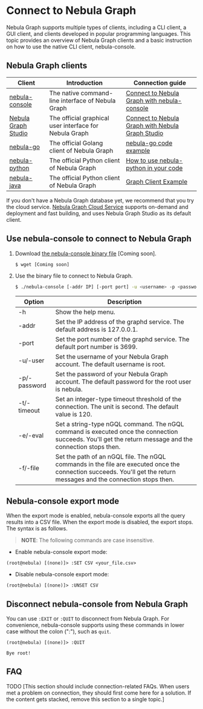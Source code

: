 # Connect to Nebula Graph

Nebula Graph supports multiple types of clients, including a CLI client, a GUI client, and clients developed in popular programming languages. This topic provides an overview of Nebula Graph clients and a basic instruction on how to use the native CLI client, nebula-console.

## Nebula Graph clients

| Client                                                                 | Introduction                                           | Connection guide                                                                                                                                          |
| ---------------------------------------------------------------------- | ------------------------------------------------------ | --------------------------------------------------------------------------------------------------------------------------------------------------------- |
| [nebula-console](https://github.com/vesoft-inc/nebula-console)         | The native command-line interface of Nebula Graph      | [Connect to Nebula Graph with nebula-console](#use-nebula-console-to-connect-to-nebula-graph)                                                             |
| [Nebula Graph Studio](https://github.com/vesoft-inc/nebula-web-docker) | The official graphical user interface for Nebula Graph | [Connect to Nebula Graph with Nebula Graph Studio](https://github.com/vesoft-inc/nebula-web-docker/blob/master/docs/nebula-graph-studio-user-guide-en.md) |
| [nebula-go](https://github.com/vesoft-inc/nebula-go)                   | The official Golang client of Nebula Graph             | [nebula-go code example](https://github.com/vesoft-inc/nebula-go#usage-example)                                                                           |
| [nebula-python](https://github.com/vesoft-inc/nebula-python)           | The official Python client of Nebula Graph             | [How to use nebula-python in your code](https://github.com/vesoft-inc/nebula-python#how-to-use-nebula-python-in-your-code)                                |
| [nebula-java](https://github.com/vesoft-inc/nebula-java)               | The official Python client of Nebula Graph             | [Graph Client Example](https://github.com/vesoft-inc/nebula-java#graph-client-example)                                                                    |

If you don't have a Nebula Graph database yet, we recommend that you try the cloud service. [Nebula Graph Cloud Service](https://www.nebula-cloud.io/) supports on-demand and deployment and fast building, and uses Nebula Graph Studio as its default client.

## Use nebula-console to connect to Nebula Graph

1. Download [the nebula-console binary file](TODO) [Coming soon].

    ```bash
    $ wget [Coming soon]
    ```

2. Use the binary file to connect to Nebula Graph.

    ```bash
    $ ./nebula-console [-addr IP] [-port port] -u <username> -p <password> [-t 120] [-e "an_nGQL_command" | -f filename.nGQL]
    ```

    | Option       | Description                                                                                                                                                                   |
    | ------------ | ----------------------------------------------------------------------------------------------------------------------------------------------------------------------------- |
    | -h           | Show the help menu.                                                                                                                                                           |
    | -addr        | Set the IP address of the graphd service. The default address is 127.0.0.1.                                                                                                   |
    | -port        | Set the port number of the graphd service. The default port number is 3699.                                                                                                   |
    | -u/-user     | Set the username of your Nebula Graph account. The default username is root.                                                                                                  |
    | -p/-password | Set the password of your Nebula Graph account. The default password for the root user is nebula.                                                                              |
    | -t/-timeout  | Set an integer-type timeout threshold of the connection. The unit is second. The default value is 120.                                                                        |
    | -e/-eval     | Set a string-type nGQL command. The nGQL command is executed once the connection succeeds. You'll get the return message and the connection stops then.             |
    | -f/-file     | Set the path of an nGQL file. The nGQL commands in the file are executed once the connection succeeds. You'll get the return messages and the connection stops then. |

## Nebula-console export mode

When the export mode is enabled, nebula-console exports all the query results into a CSV file. When the export mode is disabled, the export stops. The syntax is as follows.

> **NOTE**: The following commands are case insensitive.

* Enable nebula-console export mode:

```nGQL
(root@nebula) [(none)]> :SET CSV <your_file.csv>
```

* Disable nebula-console export mode:

```nGQL
(root@nebula) [(none)]> :UNSET CSV
```

## Disconnect nebula-console from Nebula Graph

You can use `:EXIT` or `:QUIT` to disconnect from Nebula Graph. For convenience, nebula-console supports using these commands in lower case without the colon (":"), such as `quit`.

```nGQL
(root@nebula) [(none)]> :QUIT

Bye root!
```

## FAQ

TODO [This section should include connection-related FAQs. When users met a problem on connection, they should first come here for a solution. If the content gets stacked, remove this section to a single topic.]
